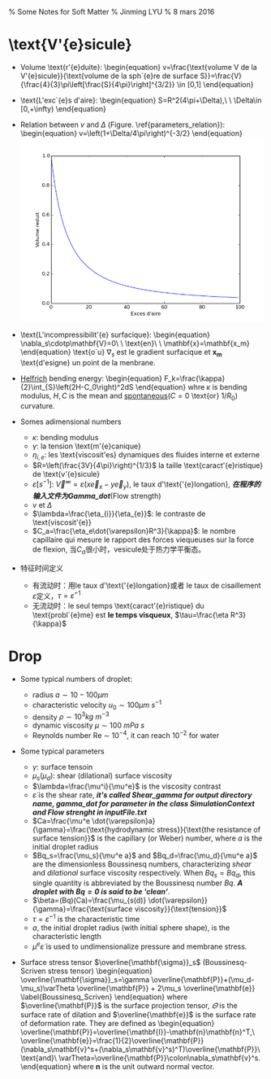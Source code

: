 % Some Notes for Soft Matter
% Jinming LYU
% 8 mars 2016

# \text{V\'{e}sicule} #

- Volume \text{r\'{e}duite}: 
  \begin{equation}
    v=\frac{\text{volume V de la V\'{e}sicule}}{\text{volume de la sph\`{e}re de surface S}}=\frac{V}{\frac{4}{3}\pi\left[\frac{S}{4\pi}\right]^{3/2}} \in [0,1]
  \end{equation}

- \text{L'exc\`{e}s d'aire}:
  \begin{equation}
    S=R^2(4\pi+\Delta),\ \ \Delta\in [0,+\infty)
  \end{equation}

- Relation between $v$ and $\Delta$ (Figure. \ref{parameters_relation}):
  \begin{equation}
    v=\left(1+\Delta/4\pi\right)^{-3/2}
  \end{equation}
  ![Lien entre $v$ et $\Delta$\label{parameters_relation}](./src/parameters_relation.png)

- \text{L'incompressibilit\'{e} surfacique}:
  \begin{equation}
    \nabla_s\cdotp\mathbf{V}=0\ \ \text{en}\ \ \mathbf{x}=\mathbf{x_m}
  \end{equation}
  \text{o\`u} $\nabla_s$ est le gradient surfacique et $\mathbf{x_m}$ \text{d\'esigne} un point de la menbrane.

- [Helfrich](https://cours.espci.fr/site.php?id=29&fileid=829) bending energy:
  \begin{equation}
    F_k=\frac{\kappa}{2}\int_{S}\left(2H-C_0\right)^2dS
  \end{equation}
  whre $\kappa$ is bending modulus, $H,C$ is the mean and [spontaneous](https://tel.archives-ouvertes.fr/tel-00005981/document)($C=0$ \text{or} $1/R_0$) curvature.

- Somes adimensional numbers
    + $\kappa$: bending modulus
    + $\gamma$: la tension \text{m\'{e}canique}
    + $\eta_{i,e}$: les \text{viscosit\'es} dynamiques des fluides interne et externe
    + $R=\left(\frac{3V}{4\pi}\right)^{1/3}$ la taille \text{caract\'{e}ristique} de \text{v\'{e}sicule}
    + $\dot{\varepsilon}$[$s^{-1}$]: $\overrightarrow{V}^{\infty}=\dot{\varepsilon}(x\overrightarrow{e}_x-y\overrightarrow{e}_y)$, le taux d'\text{\'{e}longation}, ***在程序的输入文件为Gamma_dot***(Flow strength)
    + $v$ et $\Delta$
    + $\lambda=\frac{\eta_{i}}{\eta_{e}}$: le contraste de \text{viscosit\'{e}}
    + $C_a=\frac{\eta_e\dot{\varepsilon}R^3}{\kappa}$: le nombre capillaire qui mesure le rapport des forces viequeuses sur la force de flexion, 当$C_a$很小时，vesicule处于热力学平衡态。

- 特征时间定义
    + 有流动时：用le taux d'\text{\'{e}longation}或者 le taux de cisaillement $\dot{\varepsilon}$定义，$\tau=\dot{\varepsilon}^{-1}$
    + 无流动时：le seul temps \text{caract\'{e}ristique} du \text{probl\`{e}me} est **le temps visqueux**, $\tau=\frac{\eta R^3}{\kappa}$ 

# Drop #
- Some typical numbers of droplet:
    + radius $a \sim 10-100 \mu m$
    + characteristic velocity $u_0 \sim 100 \mu m\ s^{-1}$
    + density $\rho\sim 10^3 kg\ m^{-3}$
    + dynamic viscosity $\mu \sim 100\ mPa\ s$
    + Reynolds number Re $\sim\ 10^{-4}$, it can reach $10^{-2}$ for water 

- Some typical parameters
    + $\gamma$: surface tensoin
    + $\mu_s(\mu_d)$: shear (dilational) surface viscosity
    + $\lambda=\frac{\mu^i}{\mu^e}$ is the viscosity contrast
    + $\dot{\varepsilon}$ is the shear rate, ***it's called Shear_gamma for output directory name, gamma_dot for 
    parameter in the class SimulationContext and Flow strenght in inputFile.txt***
    + $Ca=\frac{\mu^e \dot{\varepsilon}a}{\gamma}=\frac{\text{hydrodynamic stress}}{\text{the resistance of surface tension}}$ is the capillary (or Weber) number, where $a$ is the initial droplet radius
    + $Bq_s=\frac{\mu_s}{\mu^e a}$ and $Bq_d=\frac{\mu_d}{\mu^e a}$ are the dimensionless Boussinesq numbers, characterizing *shear* and *dilational* surface viscosity respectively. When $Bq_s=Bq_d$, this single quantity is abbreviated by the Boussinesq number $Bq$. ***A droplet with $Bq=0$ is said to be \'clean\'***.
    + $\beta=(Bq)(Ca)=\frac{\mu_{s(d)} \dot{\varepsilon}}{\gamma}=\frac{\text{surface viscosity}}{\text{tension}}$
    + $\tau=\dot{\varepsilon}^{-1}$ is the characteristic time
    + $a$, the initial droplet radius (with initial sphere shape), is the characteristic length
    + $\mu^e \dot{\varepsilon}$ is used to undimensionalize pressure and membrane stress.
- Surface stress tensor $\overline{\mathbf{\sigma}}_s$ (Boussinesq-Scriven stress tensor)
  \begin{equation}
    \overline{\mathbf{\sigma}}_s=\gamma \overline{\mathbf{P}}+(\mu_d-\mu_s)\varTheta \overline{\mathbf{P}} + 2\mu_s \overline{\mathbf{e}}
    \label{Boussinesq_Scriven}
  \end{equation}
  where $\overline{\mathbf{P}}$ is the surface projection tensor, $\varTheta$ is the surface rate of dilation and $\overline{\mathbf{e}}$ is the surface rate of deformation rate. They are defined as
  \begin{equation}
    \overline{\mathbf{P}}=\overline{\mathbf{I}}-\mathbf{n}\mathbf{n}^T,\ \overline{\mathbf{e}}=\frac{1}{2}\overline{\mathbf{P}}(\nabla_s\mathbf{v}^s+(\nabla_s\mathbf{v}^s)^T)\overline{\mathbf{P}}\ \text{and}\ \varTheta=\overline{\mathbf{P}}\colon\nabla_s\mathbf{v}^s.
  \end{equation}
  where $\mathbf{n}$ is the unit outward normal vector.
